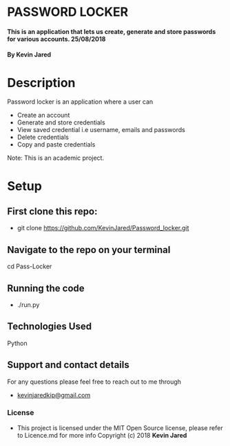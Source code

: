 # PASSWORD LOCKER
#### This is an application that lets us create, generate and store passwords for various accounts. 25/08/2018
#### By **Kevin Jared**
# Description
Password locker is an application where a user can
* Create an account
* Generate and store credentials
* View saved credential i.e username, emails and passwords
* Delete credentials
* Copy and paste credentials

Note: This is an academic project.
# Setup
## First clone this repo:

* git clone https://github.com/KevinJared/Password_locker.git
## Navigate to the repo on your terminal
cd Pass-Locker
## Running the code

* ./run.py

## Technologies Used
Python
## Support and contact details
For any questions please feel free to reach out to me through
* kevinjaredkip@gmail.com
### License
* This project is licensed under the MIT Open Source license, please refer to Licence.md for more info
Copyright (c) 2018 **Kevin Jared**
